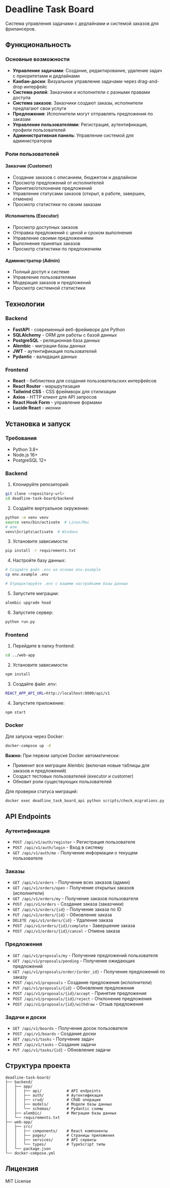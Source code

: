 # Deadline Task Board

Система управления задачами с дедлайнами и системой заказов для фрилансеров.

## Функциональность

### Основные возможности
- **Управление задачами**: Создание, редактирование, удаление задач с приоритетами и дедлайнами
- **Канбан-доски**: Визуальное управление задачами через drag-and-drop интерфейс
- **Система ролей**: Заказчики и исполнители с разными правами доступа
- **Система заказов**: Заказчики создают заказы, исполнители предлагают свои услуги
- **Предложения**: Исполнители могут отправлять предложения по заказам
- **Управление пользователями**: Регистрация, аутентификация, профили пользователей
- **Административная панель**: Управление системой для администраторов

### Роли пользователей

#### Заказчик (Customer)
- Создание заказов с описанием, бюджетом и дедлайном
- Просмотр предложений от исполнителей
- Принятие/отклонение предложений
- Управление статусами заказов (открыт, в работе, завершен, отменен)
- Просмотр статистики по своим заказам

#### Исполнитель (Executor)
- Просмотр доступных заказов
- Отправка предложений с ценой и сроком выполнения
- Управление своими предложениями
- Выполнение принятых заказов
- Просмотр статистики по предложениям

#### Администратор (Admin)
- Полный доступ к системе
- Управление пользователями
- Модерация заказов и предложений
- Просмотр системной статистики

## Технологии

### Backend
- **FastAPI** - современный веб-фреймворк для Python
- **SQLAlchemy** - ORM для работы с базой данных
- **PostgreSQL** - реляционная база данных
- **Alembic** - миграции базы данных
- **JWT** - аутентификация пользователей
- **Pydantic** - валидация данных

### Frontend
- **React** - библиотека для создания пользовательских интерфейсов
- **React Router** - маршрутизация
- **Tailwind CSS** - CSS фреймворк для стилизации
- **Axios** - HTTP клиент для API запросов
- **React Hook Form** - управление формами
- **Lucide React** - иконки

## Установка и запуск

### Требования
- Python 3.8+
- Node.js 16+
- PostgreSQL 12+

### Backend

1. Клонируйте репозиторий:
```bash
git clone <repository-url>
cd deadline-task-board/backend
```

2. Создайте виртуальное окружение:
```bash
python -m venv venv
source venv/bin/activate  # Linux/Mac
# или
venv\Scripts\activate  # Windows
```

3. Установите зависимости:
```bash
pip install -r requirements.txt
```

4. Настройте базу данных:
```bash
# Создайте файл .env на основе env.example
cp env.example .env

# Отредактируйте .env с вашими настройками базы данных
```

5. Запустите миграции:
```bash
alembic upgrade head
```

6. Запустите сервер:
```bash
python run.py
```

### Frontend

1. Перейдите в папку frontend:
```bash
cd ../web-app
```

2. Установите зависимости:
```bash
npm install
```

3. Создайте файл .env:
```bash
REACT_APP_API_URL=http://localhost:8000/api/v1
```

4. Запустите приложение:
```bash
npm start
```

### Docker

Для запуска через Docker:

```bash
docker-compose up -d
```

**Важно:** При первом запуске Docker автоматически:
- Применит все миграции Alembic (включая новые таблицы для заказов и предложений)
- Создаст тестовых пользователей (executor и customer)
- Обновит роли существующих пользователей

Для проверки статуса миграций:
```bash
docker exec deadline_task_board_api python scripts/check_migrations.py
```

## API Endpoints

### Аутентификация
- `POST /api/v1/auth/register` - Регистрация пользователя
- `POST /api/v1/auth/login` - Вход в систему
- `GET /api/v1/auth/me` - Получение информации о текущем пользователе

### Заказы
- `GET /api/v1/orders` - Получение всех заказов (админ)
- `GET /api/v1/orders/open` - Получение открытых заказов (исполнители)
- `GET /api/v1/orders/my` - Получение заказов пользователя
- `POST /api/v1/orders` - Создание заказа (заказчики)
- `GET /api/v1/orders/{id}` - Получение заказа по ID
- `PUT /api/v1/orders/{id}` - Обновление заказа
- `DELETE /api/v1/orders/{id}` - Удаление заказа
- `POST /api/v1/orders/{id}/complete` - Завершение заказа
- `POST /api/v1/orders/{id}/cancel` - Отмена заказа

### Предложения
- `GET /api/v1/proposals/my` - Получение предложений пользователя
- `GET /api/v1/proposals/pending` - Получение ожидающих предложений
- `GET /api/v1/proposals/order/{order_id}` - Получение предложений по заказу
- `POST /api/v1/proposals` - Создание предложения (исполнители)
- `PUT /api/v1/proposals/{id}` - Обновление предложения
- `POST /api/v1/proposals/{id}/accept` - Принятие предложения
- `POST /api/v1/proposals/{id}/reject` - Отклонение предложения
- `POST /api/v1/proposals/{id}/withdraw` - Отзыв предложения

### Задачи и доски
- `GET /api/v1/boards` - Получение досок пользователя
- `POST /api/v1/boards` - Создание доски
- `GET /api/v1/tasks` - Получение задач
- `POST /api/v1/tasks` - Создание задачи
- `PUT /api/v1/tasks/{id}` - Обновление задачи

## Структура проекта

```
deadline-task-board/
├── backend/
│   ├── app/
│   │   ├── api/           # API endpoints
│   │   ├── auth/          # Аутентификация
│   │   ├── crud/          # CRUD операции
│   │   ├── models/        # Модели базы данных
│   │   └── schemas/       # Pydantic схемы
│   ├── alembic/           # Миграции базы данных
│   └── requirements.txt
├── web-app/
│   ├── src/
│   │   ├── components/    # React компоненты
│   │   ├── pages/         # Страницы приложения
│   │   ├── services/      # API сервисы
│   │   └── types/         # TypeScript типы
│   └── package.json
└── docker-compose.yml
```

## Лицензия

MIT License 